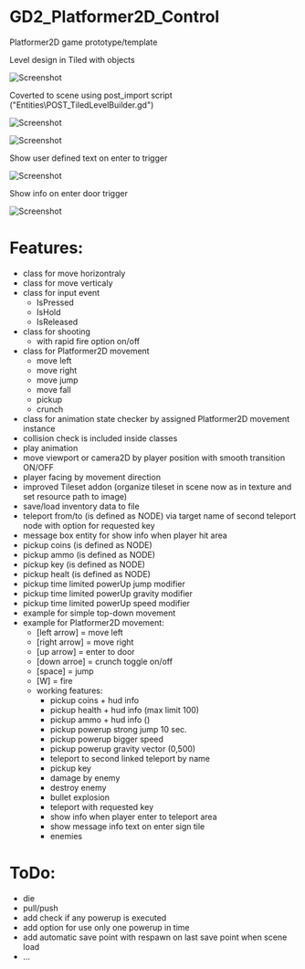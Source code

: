 # GD2_Platformer2D_Control

Platformer2D game prototype/template

Level design in Tiled with objects

![Screenshot](../master/screenshots/AGFX_Platform2D_screen5.PNG?raw=true)

Coverted to scene using post_import script ("Entities\POST_TiledLevelBuilder.gd")

![Screenshot](../master/screenshots/AGFX_Platform2D_screen4.PNG?raw=true)

![Screenshot](../master/screenshots/AGFX_Platform2D_screen1.PNG?raw=true)

Show user defined text on enter to trigger

![Screenshot](../master/screenshots/AGFX_Platform2D_screen2.PNG?raw=true)

Show info on enter door trigger

![Screenshot](../master/screenshots/AGFX_Platform2D_screen3.PNG?raw=true)

# Features:

- class for move horizontraly
- class for move verticaly
- class for input event
    - IsPressed
    - IsHold
    - IsReleased
- class for shooting
    - with rapid fire option on/off
- class for Platformer2D movement
    - move left
    - move right
    - move jump
    - move fall
    - pickup
    - crunch
- class for animation state checker by assigned Platformer2D movement instance
- collision check is included inside classes
- play animation
- move viewport or camera2D by player position with smooth transition ON/OFF
- player facing by movement direction
- improved Tileset addon (organize tileset in scene now as in texture and set resource path to image)
- save/load inventory data to file
- teleport from/to (is defined as NODE) via target name of second teleport node with option for requested key
- message box entity for show info when player hit area
- pickup coins (is defined as NODE)
- pickup ammo (is defined as NODE)
- pickup key (is defined as NODE)
- pickup healt (is defined as NODE)
- pickup time limited powerUp jump modifier 
- pickup time limited powerUp gravity modifier 
- pickup time limited powerUp speed modifier 
- example for simple top-down movement
- example for Platformer2D movement:
    - [left arrow] = move left
    - [right arrow] = move right
    - [up arrow] = enter to door
    - [down arroe] = crunch toggle on/off
    - [space] = jump
    - [W] = fire
    - working features:
        - pickup coins + hud info
        - pickup health + hud info (max limit 100)
        - pickup ammo + hud info ()
        - pickup powerup strong jump 10 sec.
        - pickup powerup bigger speed
        - pickup powerup gravity vector (0,500)
        - teleport to second linked teleport by name
        - pickup key
        - damage by enemy
        - destroy enemy
        - bullet explosion
        - teleport with requested key
        - show info when player enter to teleport area
        - show message info text on enter sign tile
        - enemies

    
# ToDo:

- die
- pull/push
- add check if any powerup is executed
- add option for use only one powerup in time
- add automatic save point with respawn on last save point when scene load
- ...
